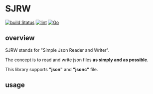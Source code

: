 # SJRW

[![build Status](https://github.com/suwakei/sjRW/workflows/build/badge.svg)](https://github.com/suwakei/sjRW/actions)
[![lint](https://github.com/suwakei/sjRW/actions/workflows/lint.yml/badge.svg)](https://github.com/suwakei/sjRW/actions/workflows/lint.yml)
[![Go](https://custom-icon-badges.herokuapp.com/badge/Go-00ADD8.svg?logo=Go&logoColor=white)]()

## overview

SJRW stands for "Simple Json Reader and Writer".

The concept is to read and write json files **as simply and as possible**.

This library supports **"json"** and **"jsonc"** file.
## usage